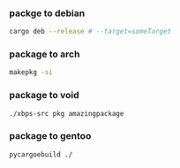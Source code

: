 ### packge to debian
```sh
cargo deb --release # --target=someTarget
```

### package to arch
```sh
makepkg -si
```

### package to void
```sh
./xbps-src pkg amazingpackage
```

### package to gentoo
```sh
pycargoebuild ./ 
```
